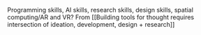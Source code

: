 Programming skills, AI skills, research skills, design skills, spatial computing/AR and VR? From [[Building tools for thought requires intersection of ideation, development, design + research]]
